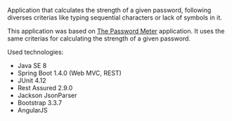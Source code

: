 Application that calculates the strength of a given password, following diverses criterias like typing sequential characters or lack of symbols in it.

This application was based on <a href="http://www.passwordmeter.com/">The Password Meter</a> application. It uses the same criterias for calculating the strength of a given password.

Used technologies: 
<ul>
  <li>Java SE 8</li>
  <li>Spring Boot 1.4.0 (Web MVC, REST)</li>
  <li>JUnit 4.12</li>
  <li>Rest Assured 2.9.0</li>
  <li>Jackson JsonParser</li>
  <li>Bootstrap 3.3.7</li>
  <li>AngularJS</li>
</ul>
